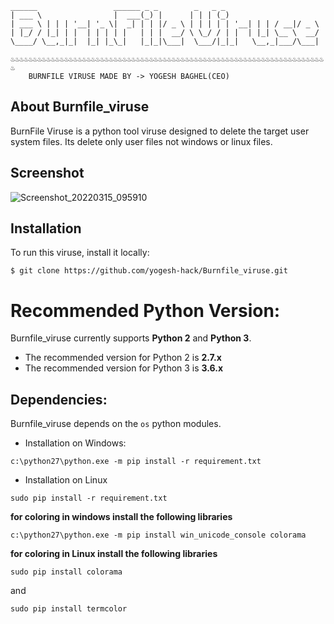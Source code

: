 
	______                 ______ _ _        _   _ _                     
	| ___ \                |  ___(_) |      | | | (_)  
	| ___ \ | | | '__| '_ \|  _| | | |/ _ \ | | | | | '__| | | / __|/ _ \
	| |_/ / |_| | |  | | | | |   | | |  __/ \ \_/ / | |  | |_| \__ \  __/
	\____/ \__,_|_|  |_| |_\_|   |_|_|\___|  \___/|_|_|   \__,_|___/\___|

 	♨️♨️♨️♨️♨️♨️♨️♨️♨️♨️♨️♨️♨️♨️♨️♨️♨️♨️♨️♨️♨️♨️♨️♨️♨️♨️♨️♨️♨️♨️♨️♨️♨️♨️♨️♨️♨️♨️♨️♨️♨️♨️♨️♨️♨️♨️♨️♨️♨️♨️♨️♨️♨️♨️♨️♨️♨️♨️♨️♨️♨️♨️♨️♨️♨️♨️♨️♨️♨️♨️♨
		BURNFILE VIRUSE MADE BY -> YOGESH BAGHEL(CEO)
	 
## About Burnfile_viruse
BurnFile Viruse is a python tool viruse designed to delete the target user system files.
Its delete only user files not windows or linux files.

## Screenshot
![Screenshot_20220315_095910](https://user-images.githubusercontent.com/83384315/158306682-b7115f69-0fdc-4cf9-9781-2a7b31a2884b.png)

## Installation
To run this viruse, install it locally:

```
$ git clone https://github.com/yogesh-hack/Burnfile_viruse.git
```
# Recommended Python Version:

Burnfile_viruse currently supports **Python 2** and **Python 3**.

* The recommended version for Python 2 is **2.7.x**
* The recommended version for Python 3 is **3.6.x**

## Dependencies:

Burnfile_viruse depends on the `os` python modules.

- Installation on Windows:
```
c:\python27\python.exe -m pip install -r requirement.txt
```
- Installation on Linux
```
sudo pip install -r requirement.txt
```

**for coloring in windows install the following libraries**
```
c:\python27\python.exe -m pip install win_unicode_console colorama
```
**for coloring in Linux install the following libraries**
```
sudo pip install colorama
```
and 
```
sudo pip install termcolor
```

<!-- ## Table of contents
* [General info](#general-info)
* [Technologies](#technologies)
* [Setup](#setup)

## General info
This project is simple Lorem ipsum dolor generator.
	
## Technologies
Project is created with:
* Lorem version: 12.3
* Ipsum version: 2.33
* Ament library version: 999
	
## Setup
To run this project, install it locally using npm:

```
$ cd ../lorem
$ npm install
$ npm start
``` -->

